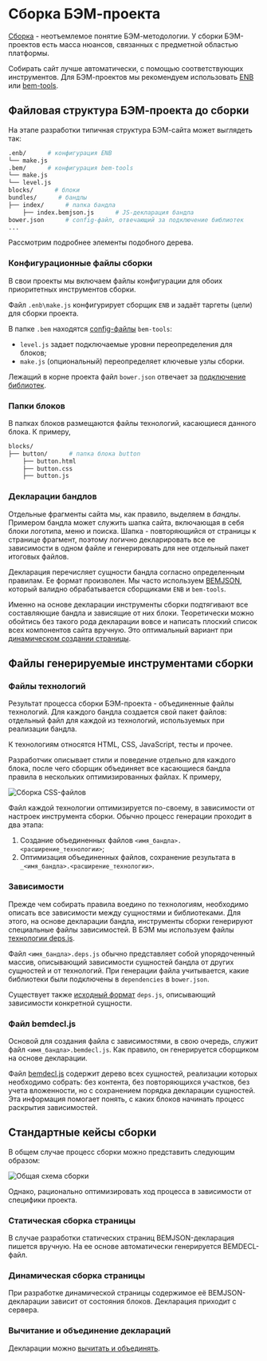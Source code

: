# Сборка БЭМ-проекта

[Сборка](sborka_method.md) - неотъемлемое понятие БЭМ-методологии. У сборки БЭМ-проектов есть масса нюансов, связанных с предметной областью платформы.

Собирать сайт лучше автоматически, с помощью соответствующих инструментов. Для БЭМ-проектов мы рекомендуем использовать [ENB](http://enb-make.info/) или [bem-tools](https://ru.bem.info/tools/bem/bem-tools/).

## Файловая структура БЭМ-проекта до сборки

На этапе разработки типичная структура БЭМ-сайта может выглядеть так:

```sh
.enb/      # конфигурация ENB
└── make.js
.bem/      # конфигурация bem-tools
└── make.js
└── level.js
blocks/      # блоки
bundles/      # бандлы
├── index/      # папка бандла
    ├── index.bemjson.js      # JS-декларация бандла
bower.json      # config-файл, отвечающий за подключение библиотек
...
```
Рассмотрим подробнее элементы подобного дерева.

### Конфигурационные файлы сборки

В свои проекты мы включаем файлы конфигурации для обоих приоритетных инструментов сборки.

Файл `.enb\make.js` конфигурирует сборщик `ENB` и задаёт таргеты (цели) для сборки проекта.

В папке `.bem` находятся [config-файлы](http://ru.bem.info/tools/bem/bem-tools/customization/) `bem-tools`:
* `level.js` задает подключаемые уровни переопределения для блоков;
* `make.js` (опциональный) переопределяет ключевые узлы сборки.

Лежащий в корне проекта файл `bower.json` отвечает за [подключение библиотек](http://ru.bem.info/tutorials/start-with-project-stub/#Подключение-библиотек).

### Папки блоков

В папках блоков размещаются файлы технологий, касающиеся данного блока. К примеру,

```sh
blocks/
├── button/      # папка блока button
    ├── button.html
    ├── button.css
    ├── button.js
```

### Декларации бандлов

Отдельные фрагменты сайта мы, как правило, выделяем в *бандлы*. Примером бандла может служить шапка сайта, включающая в себя блоки логотипа, меню и поиска. Шапка - повторяющийся от страницы к странице фрагмент, поэтому логично декларировать все ее зависимости в одном файле и генерировать для нее отдельный пакет итоговых файлов.

Декларация перечисляет сущности бандла согласно определенным правилам. Ее формат произволен. Мы часто используем [BEMJSON](https://ru.bem.info/technology/bemjson/current/bemjson/), который валидно обрабатывается сборщиками `ENB` и `bem-tools`.

Именно на основe декларации инструменты сборки подтягивают все составляющие бандла и зависящие от них блоки. Теоретически можно обойтись без такого рода декларации вовсе и написать плоский список всех компонентов сайта вручную. Это оптимальный вариант при [динамическом создании страницы](#dinam).

## Файлы генерируемые инструментами сборки

### Файлы технологий

Результат процесса сборки БЭМ-проекта - объединенные файлы технологий. Для каждого бандла создается свой пакет файлов: отдельный файл для каждой из технологий, используемых при реализации бандла.

К технологиям относятся HTML, CSS, JavaScript, тесты и прочее.

Разработчик описывает стили и поведение отдельно для каждого блока, после чего сборщик объединяет все касающиеся бандла правила в нескольких оптимизированных файлах. К примеру,

![Сборка CSS-файлов](https://img-fotki.yandex.ru/get/15591/158800653.0/0_111c54_e7a227ff_orig)

Файл каждой технологии оптимизируется по-своему, в зависимости от настроек инструмента сборки. Обычно процесс генерации проходит в два этапа:

1. Создание объединенных файлов `<имя_бандла>.<расширение_технологии>`;
2. Оптимизация объединенных файлов, сохранение результата в `_<имя_бандла>.<расширение_технологии>`.

### Зависимости

Прежде чем собирать правила воедино по технологиям, необходимо описать все зависимости между сущностями и библиотеками. Для этого, на основе декларации бандла, инструменты сборки генерируют специальные файлы зависимостей. В БЭМ мы используем файлы [технологии deps.js](http://ru.bem.info/tools/bem/bem-tools/depsjs/).

Файл `<имя_бандла>.deps.js` обычно представляет собой упорядоченный массив, описывающий зависимости сущностей бандла от других сущностей и от технологий. При генерации файла учитывается, какие библиотеки были подключены в `dependencies` в `bower.json`.

Существует также [исходный формат](http://frontend.yandex-team.ru/packages/docs/bem/formats/deps.md.html) `deps.js`, описывающий зависимости конкретной сущности.

### Файл bemdecl.js

Основой для создания файла с зависимостями, в свою очередь, служит файл `<имя_бандла>.bemdecl.js`. Как правило, он генерируется сборщиком на основе декларации.

Файл [bemdecl.js](http://frontend.yandex-team.ru/packages/docs/bem/formats/bemdecl.md.html) содержит дерево всех сущностей, реализации которых необходимо собрать: без контента, без повторяющихся участков, без учета вложенности, но с сохранением порядка декларации сущностей. Эта информация помогает понять, с каких блоков начинать процесс раскрытия зависимостей.

## Стандартные кейсы сборки
<TODO>

В общем случае процесс сборки можно представить следующим образом:

![Общая схема сборки](http://img-fotki.yandex.ru/get/6837/158800653.0/0_10741c_bfcdd557_orig)

Однако, рационально оптимизировать ход процесса в зависимости от специфики проекта.

### Статическая сборка страницы

В случае разработки статических страниц BEMJSON-декларация пишется вручную. На ее основе автоматически генерируется BEMDECL-файл.

<a name="dinam"></a>
### Динамическая сборка страницы

При разработке динамической страницы содержимое её BEMJSON-декларации зависит от состояния блоков. Декларация приходит с сервера.

### Вычитание и объединение деклараций

Декларации можно [вычитать и объединять](http://ru.bem.info/tools/bem/bem-tools/customization/#Сборка-`merged`-бандла--раньше-так-же-назывался-`common`-).
